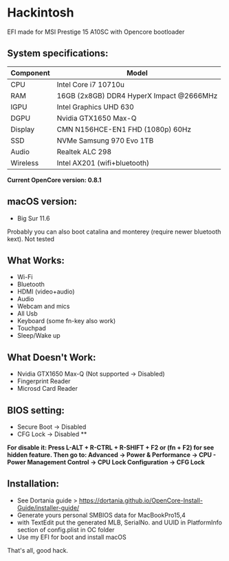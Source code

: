 # Hackintosh
EFI made for MSI Prestige 15 A10SC with Opencore bootloader

## System specifications:
| **Component** | **Model** |
| ------------- | --------- |
| CPU | Intel Core i7 10710u |
| RAM | 16GB (2x8GB) DDR4 HyperX Impact @2666MHz |
| IGPU | Intel Graphics UHD 630	|
| DGPU | Nvidia GTX1650 Max-Q |
| Display | CMN N156HCE-EN1 FHD (1080p) 60Hz |
| SSD | NVMe Samsung 970 Evo 1TB |
| Audio | Realtek ALC 298 |
| Wireless | Intel AX201 (wifi+bluetooth) |

**Current OpenCore version: 0.8.1**

## macOS version:
 - Big Sur 11.6

Probably you can also boot catalina and monterey (require newer bluetooth kext). Not tested

## What Works:
 - Wi-Fi
 - Bluetooth
 - HDMI (video+audio)
 - Audio
 - Webcam and mics
 - All Usb
 - Keyboard (some fn-key also work)
 - Touchpad
 - Sleep/Wake up

## What Doesn't Work:
 - Nvidia GTX1650 Max-Q (Not supported -> Disabled)
 - Fingerprint Reader
 - Microsd Card Reader 

## BIOS setting:
 - Secure Boot  -> Disabled
 - CFG Lock     -> Disabled **

**For disable it: Press L-ALT + R-CTRL + R-SHIFT + F2 or (fn + F2) for see hidden feature. Then go to: Advanced → Power & Performance → CPU - Power Management Control → CPU Lock Configuration → CFG Lock**

## Installation:
 - See Dortania guide > https://dortania.github.io/OpenCore-Install-Guide/installer-guide/
 - Generate yours personal SMBIOS data for MacBookPro15,4
 - with TextEdit put the generated MLB, SerialNo. and UUID in PlatformInfo section of config.plist in OC folder
 - Use my EFI for boot and install macOS

That's all, good hack.
